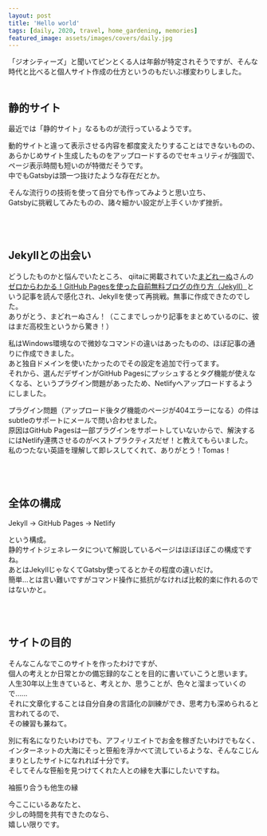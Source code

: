 ```yaml
---
layout: post
title: 'Hello world'
tags: [daily, 2020, travel, home_gardening, memories]
featured_image: assets/images/covers/daily.jpg
---
```


「ジオシティーズ」と聞いてピンとくる人は年齢が特定されそうですが、そんな時代と比べると個人サイト作成の仕方というのもだいぶ様変わりしました。 
<br>
<br>

## 静的サイト

最近では「静的サイト」なるものが流行っているようです。  

動的サイトと違って表示させる内容を都度変えたりすることはできないものの、  
あらかじめサイト生成したものをアップロードするのでセキュリティが強固で、  
ページ表示時間も短いのが特徴だそうです。  
中でもGatsbyは頭一つ抜けたような存在だとか。  

そんな流行りの技術を使って自分でも作ってみようと思い立ち、  
Gatsbyに挑戦してみたものの、諸々細かい設定が上手くいかず挫折。  
<br>
<br>
<br>

## Jekyllとの出会い

どうしたものかと悩んでいたところ、
qiitaに掲載されていた[まどれーぬ](https://madoreenu.github.io/2020/05/11/yurufuwa)さんの[ゼロからわかる！GitHub Pagesを使った自前無料ブログの作り方（Jekyll）](https://qiita.com/madoreenu/items/b47833bf785562c77819)という記事を読んで感化され、Jekyllを使って再挑戦。無事に作成できたのでした。    
ありがとう、まどれーぬさん！（ここまでしっかり記事をまとめているのに、彼はまだ高校生というから驚き！）    

私はWindows環境なので微妙なコマンドの違いはあったものの、ほぼ記事の通りに作成できました。  
あと独自ドメインを使いたかったのでその設定を追加で行ってます。  
それから、選んだデザインがGitHub Pagesにプッシュするとタグ機能が使えなくなる、というプラグイン問題があったため、Netlifyへアップロードするようにしました。  


プラグイン問題（アップロード後タグ機能のページが404エラーになる）の件はsubtleのサポートにメールで問い合わせました。  
原因はGitHub Pagesは一部プラグインをサポートしていないからで、解決するにはNetlify連携させるのがベストプラクティスだぜ！と教えてもらいました。  
私のつたない英語を理解して即レスしてくれて、ありがとう！Tomas！  
<br>
<br>
<br>

## 全体の構成

Jekyll → GitHub Pages → Netlify  

という構成。  
静的サイトジェネレータについて解説しているページはほぼほぼこの構成ですね。  
あとはJekyllじゃなくてGatsby使ってるとかその程度の違いだけ。  
簡単…とは言い難いですがコマンド操作に抵抗がなければ比較的楽に作れるのではないかと。  
<br>
<br>
<br>

## サイトの目的

そんなこんなでこのサイトを作ったわけですが、  
個人の考えとか日常とかの備忘録的なことを目的に書いていこうと思います。  
人生30年以上生きていると、考えとか、思うことが、色々と溜まっていくので……  
それに文章化することは自分自身の言語化の訓練ができ、思考力も深められると言われてるので、  
その練習も兼ねて。  

別に有名になりたいわけでも、アフィリエイトでお金を稼ぎたいわけでもなく、インターネットの大海にそっと笹船を浮かべて流しているような、そんなこじんまりとしたサイトになれれば十分です。  
そしてそんな笹船を見つけてくれた人との縁を大事にしたいですね。

袖振り合うも他生の縁  

今ここにいるあなたと、  
少しの時間を共有できたのなら、  
嬉しい限りです。  
<br>
<br>
<br>